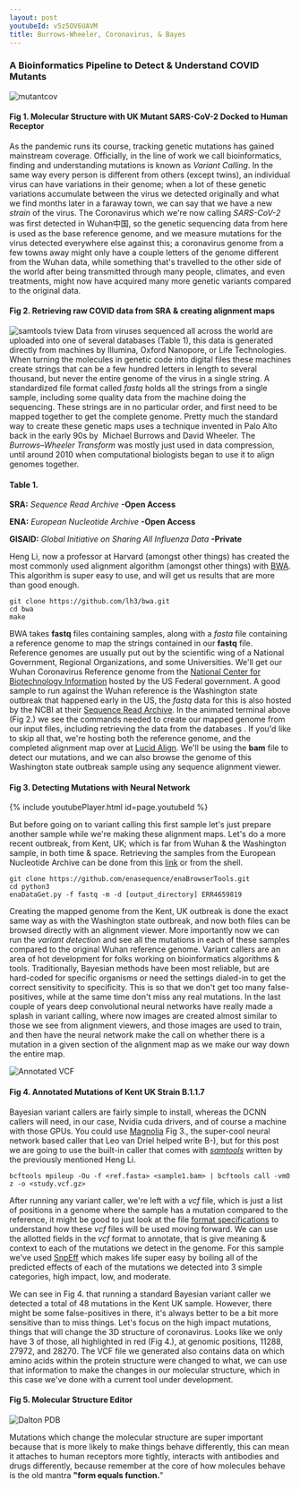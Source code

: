 ```yaml
---
layout: post
youtubeId: v5z5OV6UAVM
title: Burrows-Wheeler, Coronavirus, & Bayes
---
```

### A Bioinformatics Pipeline to Detect & Understand COVID Mutants
![mutantcov](/images/composite_border.png "Mutant SARS-CoV-2 ACE2 Receptor Complex")
#### Fig 1. Molecular Structure with UK Mutant SARS-CoV-2 Docked to Human Receptor
As the pandemic runs its course, tracking genetic mutations has gained mainstream coverage. Officially, in the line of work we call bioinformatics, finding and understanding mutations is known as *Variant Calling*. In the same way every person is different from others (except twins), an individual virus can have variations in their genome; when a lot of these genetic variations accumulate between the virus we detected originally and what we find months later in a faraway town, we can say that we have a new *strain* of the virus. The Coronavirus which we're now calling *SARS-CoV-2* was first detected in Wuhan中国, so the genetic sequencing data from here is used as the base reference genome, and we measure mutations for the virus detected everywhere else against this; a coronavirus genome from a few towns away might only have a couple letters of the genome different from the Wuhan data, while something that's travelled to the other side of the world after being transmitted through many people, climates, and even treatments, might now have acquired many more genetic variants compared to the original data.
#### Fig 2. Retrieving raw COVID data from SRA & creating alignment maps
![samtools tview](/images/render1612723995528-min.gif "SARS-CoV-2 Aligned")
Data from viruses sequenced all across the world are uploaded into one of several databases (Table 1), this data is generated directly from machines by Illumina, Oxford Nanopore, or Life Technologies. When turning the molecules in genetic code into digital files these machines create strings that can be a few hundred letters in length to several thousand, but never the entire genome of the virus in a single string. A standardized file format called *fastq* holds all the strings from a single sample, including some quality data from the machine doing the sequencing. These strings are in no particular order, and first need to be mapped together to get the complete genome. Pretty much the standard way to create these genetic maps uses a technique invented in Palo Alto back in the early 90s by  Michael Burrows and David Wheeler. The *Burrows–Wheeler Transform* was mostly just used in data compression, until around 2010 when computational biologists began to use it to align genomes together.

#### Table 1.
**SRA:** *Sequence Read Archive* **-Open Access**

**ENA:** *European Nucleotide Archive* **-Open Access**

**GISAID:** *Global Initiative on Sharing All Influenza Data* **-Private**

Heng Li, now a professor at Harvard (amongst other things) has created the most commonly used alignment algorithm (amongst other things) with [BWA](https://github.com/lh3/bwa). This algorithm is super easy to use, and will get us results that are more than good enough. 

    git clone https://github.com/lh3/bwa.git
    cd bwa
    make

BWA takes **fastq** files containing samples, along with a *fasta* file containing a reference genome to map the strings contained in our **fastq** file. Reference genomes are usually put out by the scientific wing of a National Government, Regional Organizations, and some Universities. We'll get our Wuhan Coronavirus Reference genome from the [National Center for Biotechnology Information](https://www.ncbi.nlm.nih.gov/nuccore/1798174254) hosted by the US Federal government. A good sample to run against the Wuhan reference is the Washington state outbreak that happened early in the US, the *fastq* data for this is also hosted by the NCBI at their [Sequence Read Archive](https://trace.ncbi.nlm.nih.gov/Traces/sra/?run=SRR11278092). In the animated terminal above (Fig 2.) we see the commands needed to create our mapped genome from our input files, including retrieving the data from the databases . If you'd like to skip all that, we're hosting both the reference genome, and the completed alignment map over at [Lucid Align](https://lucidalign.com/#cov). We'll be using the **bam** file to detect our mutations, and we can also browse the genome of this Washington state outbreak sample using any sequence alignment viewer.

#### Fig 3. Detecting Mutations with Neural Network
{% include youtubePlayer.html id=page.youtubeId %}

But before going on to variant calling this first sample let's just prepare another sample while we're making these alignment maps. Let's do a more recent outbreak, from Kent, UK; which is far from Wuhan & the Washington sample, in both time & space. Retrieving the samples from the European Nucleotide Archive can be done from this [link](https://www.ebi.ac.uk/ena/browser/view/ERR4659819) or from the shell. 

    git clone https://github.com/enasequence/enaBrowserTools.git
    cd python3
    enaDataGet.py -f fastq -m -d [output_directory] ERR4659819

Creating the mapped genome from the Kent, UK outbreak is done the exact same way as with the Washington state outbreak, and now both files can be browsed directly with an alignment viewer. More importantly now we can run the *variant detection* and see all the mutations in each of these samples compared to the original Wuhan reference genome. Variant callers are an area of hot development for folks working on bioinformatics algorithms & tools. Traditionally, Bayesian methods have been most reliable, but are hard-coded for specific organisms or need the settings dialed-in to get the correct sensitivity to specificity. This is so that we don't get too many false-positives, while at the same time don't miss any real mutations. In the last couple of years deep convolutional neural networks have really made a splash in variant calling, where now images are created almost similar to those we see from alignment viewers, and those images are used to train, and then have the neural network make the call on whether there is a mutation in a given section of the alignment map as we make our way down the entire map.

![Annotated VCF](/images/eff_kent.png "High Impact mutation in Kent UK sample")
#### Fig 4. Annotated Mutations of Kent UK Strain B.1.1.7

Bayesian variant callers are fairly simple to install, whereas the DCNN callers will need, in our case, Nvidia cuda drivers, and of course a machine with those GPUs. You could use [Magnolia](https://magnolia.sh/) Fig 3., the super-cool neural network based caller that Leo van Driel helped write B-), but for this post we are going to use the built-in caller that comes with [*samtools*](http://www.htslib.org/download/) written by the previously mentioned Heng Li.

    bcftools mpileup -Ou -f <ref.fasta> <sample1.bam> | bcftools call -vmO z -o <study.vcf.gz>

After running any variant caller, we're left with a *vcf* file, which is just a list of positions in a genome where the sample has a mutation compared to the reference, it might be good to just look at the file [format specifications](https://samtools.github.io/hts-specs/VCFv4.2.pdf) to understand how these *vcf* files will be used moving forward. We can use the allotted fields in the *vcf* format to annotate, that is give meaning & context to each of the mutations we detect in the genome. For this sample we've used [SnpEff](https://pcingola.github.io/SnpEff/users_of_snpeff/) which makes life super easy by boiling all of the predicted effects of each of the mutations we detected into 3 simple categories, high impact, low, and moderate. 

We can see in Fig 4. that running a standard Bayesian variant caller we detected a total of 48 mutations in the Kent UK sample. However, there might be some false-positives in there, it's always better to be a bit more sensitive than to miss things. Let's focus on the high impact mutations, things that will change the 3D structure of coronavirus. Looks like we only have 3 of those, all highlighted in red (Fig 4.), at genomic positions, 11288, 27972, and 28270. The VCF file we generated also contains data on which amino acids within the protein structure were changed to what, we can use that information to make the changes in our molecular structure, which in this case we've done with a current tool under development.
#### Fig 5. Molecular Structure Editor
![Dalton PDB](/images/dalton_beta.gif "Editing Molecular Structure")

Mutations which change the molecular structure are super important because that is more likely to make things behave differently, this can mean it attaches to human receptors more tightly, interacts with antibodies and drugs differently, because remember at the core of how molecules behave is the old mantra **"form equals function.**" 
